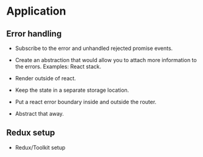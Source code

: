 # Application

## Error handling

- Subscribe to the error and unhandled rejected promise events.
- Create an abstraction that would allow you to attach more information to the errors. Examples: React stack.
- Render outside of react.
- Keep the state in a separate storage location.

- Put a react error boundary inside and outside the router.
- Abstract that away.

## Redux setup
- Redux/Toolkit setup
